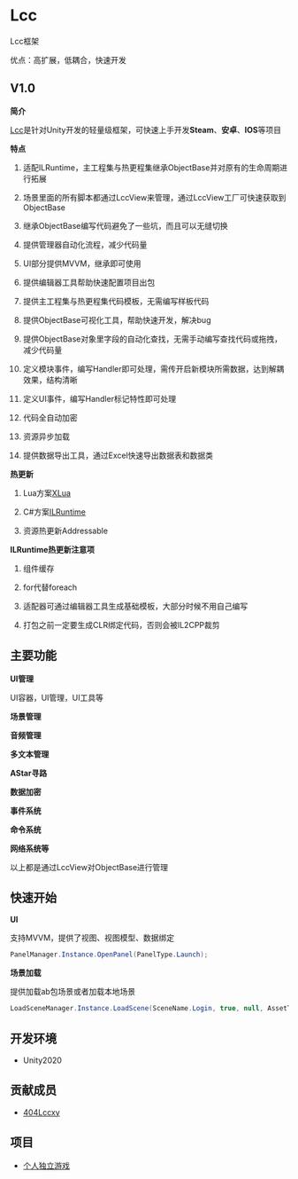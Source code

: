 # Lcc

Lcc框架

优点：高扩展，低耦合，快速开发

## V1.0

**简介**

[Lcc](https://github.com/404Lcc/Lcc)是针对Unity开发的轻量级框架，可快速上手开发**Steam**、**安卓**、**IOS**等项目

**特点**

1. 适配ILRuntime，主工程集与热更程集继承ObjectBase并对原有的生命周期进行拓展

2. 场景里面的所有脚本都通过LccView来管理，通过LccView工厂可快速获取到ObjectBase

3. 继承ObjectBase编写代码避免了一些坑，而且可以无缝切换

4. 提供管理器自动化流程，减少代码量

5. UI部分提供MVVM，继承即可使用

6. 提供编辑器工具帮助快速配置项目出包

7. 提供主工程集与热更程集代码模板，无需编写样板代码

8. 提供ObjectBase可视化工具，帮助快速开发，解决bug

9. 提供ObjectBase对象里字段的自动化查找，无需手动编写查找代码或拖拽，减少代码量

10. 定义模块事件，编写Handler即可处理，需传开启新模块所需数据，达到解耦效果，结构清晰

11. 定义UI事件，编写Handler标记特性即可处理

12. 代码全自动加密

13. 资源异步加载

14. 提供数据导出工具，通过Excel快速导出数据表和数据类

**热更新**

1. Lua方案[XLua](https://github.com/Tencent/xLua)

2. C#方案[ILRuntime](https://github.com/Ourpalm/ILRuntime)

3. 资源热更新Addressable

**ILRuntime热更新注意项**

1. 组件缓存

2. for代替foreach

3. 适配器可通过编辑器工具生成基础模板，大部分时候不用自己编写

4. 打包之前一定要生成CLR绑定代码，否则会被IL2CPP裁剪

## 主要功能

**UI管理**

UI容器，UI管理，UI工具等

**场景管理**

**音频管理**

**多文本管理**

**AStar寻路**

**数据加密**

**事件系统**

**命令系统**

**网络系统等**

以上都是通过LccView对ObjectBase进行管理

## 快速开始

**UI**

支持MVVM，提供了视图、视图模型、数据绑定

``` csharp
PanelManager.Instance.OpenPanel(PanelType.Launch);
```

**场景加载**

提供加载ab包场景或者加载本地场景

``` csharp
LoadSceneManager.Instance.LoadScene(SceneName.Login, true, null, AssetType.Scene);
```

## 开发环境

- Unity2020

## 贡献成员

- [404Lccxy](https://github.com/404Lccxy)

## 项目

- [个人独立游戏](https://www.taptap.com/developer/6782)

